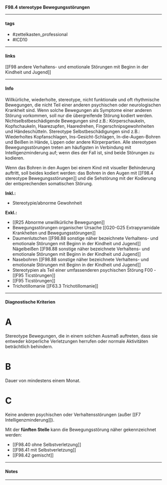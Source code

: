 __F98.4 stereotype Bewegungsstörungen__

___________________________________________
#### tags

- #zettelkasten_professional
- #ICD10 
___________________________________________
#### links

[[F98 andere Verhaltens- und emotionale Störungen mit Beginn in der Kindheit und Jugend]]

___________________________________________
#### Info
Willkürliche, wiederholte, stereotype, nicht funktionale und oft rhythmische Bewegungen, die nicht Teil einer anderen psychischen oder neurologischen Krankheit sind. Wenn solche Bewegungen als Symptome einer anderen Störung vorkommen, soll nur die übergreifende Störung kodiert werden. Nichtselbstbeschädigende Bewegungen sind z.B.: Körperschaukeln, Kopfschaukeln, Haarezupfen, Haaredrehen, Fingerschnipsgewohnheiten und Händeschütteln. Stereotype Selbstbeschädigungen sind z.B.: Wiederholtes Kopfanschlagen, Ins-Gesicht-Schlagen, In-die-Augen-Bohren und Beißen in Hände, Lippen oder andere Körperpartien. Alle stereotypen Bewegungsstörungen treten am häufigsten in Verbindung mit Intelligenzminderung auf; wenn dies der Fall ist, sind beide Störungen zu kodieren.

Wenn das Bohren in den Augen bei einem Kind mit visueller Behinderung auftritt, soll beides kodiert werden: das Bohren in den Augen mit [[F98.4 stereotype Bewegungsstörungen]] und die Sehstörung mit der Kodierung der entsprechenden somatischen Störung.

__Inkl.:__
- Stereotypie/abnorme Gewohnheit

__Exkl.:__
- [[R25 Abnorme unwillkürliche Bewegungen]]
- Bewegungsstörungen organischer Ursache [[G20-G25 Extrapyramidale Krankheiten und Bewegungsstörungen]]
- Daumenlutschen [[F98.88 sonstige näher bezeichnete Verhaltens- und emotionale Störungen mit Beginn in der Kindheit und Jugend]]
Nägelbeißen [[F98.88 sonstige näher bezeichnete Verhaltens- und emotionale Störungen mit Beginn in der Kindheit und Jugend]]
- Nasebohren [[F98.88 sonstige näher bezeichnete Verhaltens- und emotionale Störungen mit Beginn in der Kindheit und Jugend]]
- Stereotypien als Teil einer umfassenderen psychischen Störung  F00 - [[F95 Ticstörungen]]
- [[F95 Ticstörungen]]
- Trichotillomanie [[F63.3 Trichotillomanie]]
___________________________________________
#### Diagnostische Kriterien

# A
Stereotype Bewegungen, die in einem solchen Ausmaß auftreten, dass sie entweder körperliche Verletzungen herrufen oder normale Aktivitäten beträchtlich behindern.

# B
Dauer von mindestens einem Monat.

# C
Keine anderen psychischen oder Verhaltensstörungen (außer [[F7 Intelligenzminderung]]).

Mit der __fünften Stelle__ kann die Bewegungsstörung näher gekennzeichnet werden:
- [[F98.40 ohne Selbstverletzung]]
- [[F98.41 mit Selbstverletzung]]
- [[F98.42 gemischt]]
___________________________________________
#### Notes

___________________________________________

